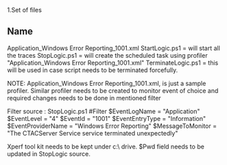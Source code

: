 1.Set of files

Name
----
Application_Windows Error Reporting_1001.xml
StartLogic.ps1 = will start all the traces
StopLogic.ps1  = will create the scheduled task using profiler "Application_Windows Error Reporting_1001.xml"
TerminateLogic.ps1 = this will be used in case script needs to be terminated forcefully.


NOTE:  Application_Windows Error Reporting_1001.xml, is just a sample profiler.
Similar profiler needs to be created to monitor event of choice and required changes needs to be done in mentioned filter


 Filter source :  StopLogic.ps1 
#Filter
$EventLogName = "Application"
$EventLevel = "4"
$EventId = "1001"
$EventEntryType = "Information"
$EventProviderName = "Windows Error Reporting"
$MessageToMonitor = "The CTACServer Service service terminated unexpectedly"

Xperf tool kit needs to be kept under c:\ drive.
$Pwd  field needs to be updated in StopLogic source.
